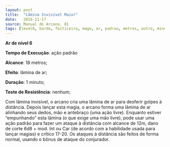 ```yaml
---
layout: post
title:  "Lâmina Invisível Maior"
date:   2016-11-17
source: Manual do Arcano. 81
tags: [level6, bardo, feiticeiro, mago, ar, padrao, metros, outro, minuto, nenhum, dano]
---
```


**Ar de nível 6**

**Tempo de Execução**: ação padrão

**Alcance**: 18 metros;

**Efeito**: lâmina de ar;

**Duração**: 1 minuto;

**Teste de Resistência**: nenhum;

Com lâmina invisível, o arcano cria 
uma lâmina de ar para desferir golpes à 
distância. Depois lançar esta magia, o arcano forma uma lâmina de ar alinhando 
seus dedos, mão e antebraço (uma ação livre). Enquanto estiver “empunhando” esta 
lâmina (o que exige uma mão livre), pode 
usar uma ação padrão para fazer um ataque à distância com alcance de 12m, dano 
de corte 6d8 + mod. Int ou Car (de acordo com a habilidade usada para lançar magias) e crítico 17-20. Os ataques à distância são feitos de forma normal, usando o 
bônus de ataque do conjurador.